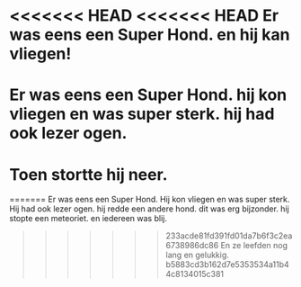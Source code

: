 <<<<<<< HEAD
<<<<<<< HEAD
Er was eens een Super Hond. en hij kan vliegen!
=======
Er was eens een Super Hond. hij kon vliegen en was super sterk. hij had ook lezer ogen.
======
Toen stortte hij neer.
=====
=======
Er was eens een Super Hond. 
Hij kon vliegen en was super sterk. 
Hij had ook lezer ogen. 
hij redde een andere hond. 
dit was erg bijzonder.
hij stopte een meteoriet.
en iedereen was blij.
>>>>>>> 233acde81fd391fd01da7b6f3c2ea6738986dc86
En ze leefden nog lang en gelukkig.
>>>>>>> b5883cd3b162d7e5353534a11b44c8134015c381

